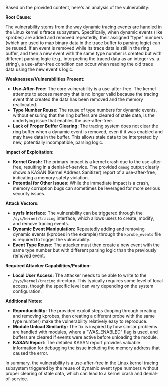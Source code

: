 Based on the provided content, here's an analysis of the vulnerability:

**Root Cause:**

The vulnerability stems from the way dynamic tracing events are handled in the Linux kernel's ftrace subsystem. Specifically, when dynamic events (like kprobes) are added and removed repeatedly, their assigned "type" numbers (which are used to map binary data in the trace buffer to parsing logic) can be reused. If an event is removed while its trace data is still in the ring buffer, and then a new event with the same type number is created but with different parsing logic (e.g., interpreting the traced data as an integer vs. a string), a use-after-free condition can occur when reading the old trace data using the new event's logic.

**Weaknesses/Vulnerabilities Present:**

-   **Use-After-Free:** The core vulnerability is a use-after-free. The kernel attempts to access memory that is no longer valid because the tracing event that created the data has been removed and the memory reallocated.
-   **Type Number Reuse:** The reuse of type numbers for dynamic events, without ensuring that the ring buffers are cleared of stale data, is the underlying issue that enables the use-after-free.
-   **Lack of Proper Buffer Clearing:** The tracing system does not clear the ring buffer when a dynamic event is removed, even if it was enabled and may have data in the buffer. This allows stale data to be interpreted by new, potentially incompatible, parsing logic.

**Impact of Exploitation:**

-   **Kernel Crash:** The primary impact is a kernel crash due to the use-after-free, resulting in a denial-of-service. The provided `dmesg` output clearly shows a KASAN (Kernel Address Sanitizer) report of a use-after-free, indicating a memory safety violation.
-   **Potential for Other Issues:** While the immediate impact is a crash, memory corruption bugs can sometimes be leveraged for more serious security issues.

**Attack Vectors:**

-   **sysfs Interface:** The vulnerability can be triggered through the `/sys/kernel/tracing` interface, which allows users to create, modify, and remove tracing events.
-   **Dynamic Event Manipulation:** Repeatedly adding and removing dynamic events (kprobes in the example) through the `kprobe_events` file is required to trigger the vulnerability.
-   **Event Type Reuse:** The attacker must then create a new event with the same type number but with different parsing logic than the previously removed event.

**Required Attacker Capabilities/Position:**

-   **Local User Access:** The attacker needs to be able to write to the `/sys/kernel/tracing` directory. This typically requires some level of local access, though the specific level can vary depending on the system configuration.

**Additional Notes:**

-   **Reproducibility:** The provided exploit steps (looping through creating and removing kprobes, then creating a different probe with the same type number) make the vulnerability relatively easy to reproduce.
-   **Module Unload Similarity:** The fix is inspired by how similar problems are handled with modules, where a "WAS\_ENABLED" flag is used, and buffers are cleared if events were active before unloading the module.
-   **KASAN Report:** The detailed KASAN report provides valuable information for debugging the issue including the memory address that caused the error.

In summary, the vulnerability is a use-after-free in the Linux kernel tracing subsystem triggered by the reuse of dynamic event type numbers without proper clearing of stale data, which can lead to a kernel crash and denial-of-service.